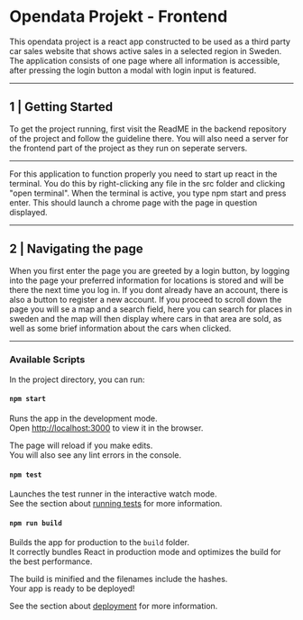 # Opendata Projekt - Frontend
This opendata project is a react app constructed to be used as a third party car sales website that shows active sales in a selected region in Sweden. 
The application consists of one page where all information is accessible, after pressing the login button a modal with login input is featured.
___

## 1 | Getting Started 
To get the project running, first visit the ReadME in the backend repository of the project and follow the guideline there. You will also need a server for the frontend part of the project as they run on seperate servers.
____ 
For this application to function properly you need to start up react in the terminal. 
You do this by right-clicking any file in the src folder and clicking "open terminal". 
When the terminal is active, you type npm start and press enter. 
This should launch a chrome page with the page in question displayed.
____

## 2 | Navigating the page
When you first enter the page you are greeted by a login button, 
by logging into the page your preferred information for locations is stored and will be there the next time you log in. 
If you dont already have an account, there is also a button to register a new account. 
If you proceed to scroll down the page you will se a map and a search field, 
here you can search for places in sweden and the map will then display where cars in that area are sold, as well as some brief information about the cars when clicked.
___

### Available Scripts

In the project directory, you can run:

#### `npm start`

Runs the app in the development mode.<br />
Open [http://localhost:3000](http://localhost:3000) to view it in the browser.

The page will reload if you make edits.<br />
You will also see any lint errors in the console.

#### `npm test`

Launches the test runner in the interactive watch mode.<br />
See the section about [running tests](https://facebook.github.io/create-react-app/docs/running-tests) for more information.

#### `npm run build`

Builds the app for production to the `build` folder.<br />
It correctly bundles React in production mode and optimizes the build for the best performance.

The build is minified and the filenames include the hashes.<br />
Your app is ready to be deployed!

See the section about [deployment](https://facebook.github.io/create-react-app/docs/deployment) for more information.